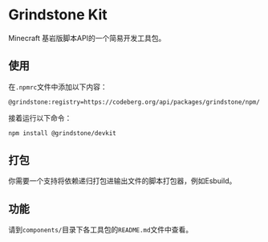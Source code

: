 # Grindstone Kit
Minecraft 基岩版脚本API的一个简易开发工具包。

## 使用

在`.npmrc`文件中添加以下内容：

~~~
@grindstone:registry=https://codeberg.org/api/packages/grindstone/npm/
~~~

接着运行以下命令：

~~~bash
npm install @grindstone/devkit
~~~

## 打包
你需要一个支持将依赖递归打包进输出文件的脚本打包器，例如Esbuild。

## 功能
请到`components/`目录下各工具包的`README.md`文件中查看。